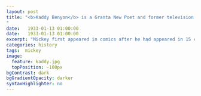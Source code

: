 ```yaml
---
layout: post
title: "<b>Kaddy Benyon</b> is a Granta New Poet and former television scriptwriter. Her first collection, <i>Milk Fever</i>, won the Crashaw Prize, and was published by Salt in 2012. In 2015, she completed a residency at The Polar Museum in Cambridge, where she wrote poems in response to Hans Christian Andersen’s <i>The Snow Queen</i>. In January 2016, Kaddy travelled to the remote Scottish island of Eigg for a residency with The Bothy Project. Whilst living in a hut with little electricity, no phone signal or toilet, Kaddy began to write poems toward her second collection, <i>The Glass Harvest</i>.
"
date:   1933-01-13 01:00:00
date:   1933-01-13 01:00:00
excerpt: "Mickey first appeared in comics after he had appeared in 15 commercially successful animated shorts and was easily recognized by ..."
categories: history
tags:  mickey
image:
  feature: kaddy.jpg
  topPosition: -100px
bgContrast: dark
bgGradientOpacity: darker
syntaxHighlighter: no
---
```


